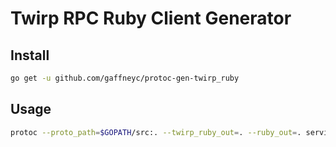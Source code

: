 # Twirp RPC Ruby Client Generator

## Install

```bash
go get -u github.com/gaffneyc/protoc-gen-twirp_ruby
```

## Usage

```bash
protoc --proto_path=$GOPATH/src:. --twirp_ruby_out=. --ruby_out=. service.proto
```
